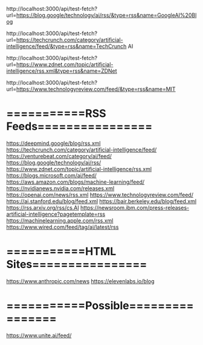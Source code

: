 http://localhost:3000/api/test-fetch?url=https://blog.google/technology/ai/rss/&type=rss&name=GoogleAI%20Blog

http://localhost:3000/api/test-fetch?url=https://techcrunch.com/category/artificial-intelligence/feed/&type=rss&name=TechCrunch AI

http://localhost:3000/api/test-fetch?url=https://www.zdnet.com/topic/artificial-intelligence/rss.xml&type=rss&name=ZDNet

http://localhost:3000/api/test-fetch?url=https://www.technologyreview.com/feed/&type=rss&name=MIT



===========RSS Feeds================
====================================
https://deepmind.google/blog/rss.xml
https://techcrunch.com/category/artificial-intelligence/feed/
https://venturebeat.com/category/ai/feed/
https://blog.google/technology/ai/rss/
https://www.zdnet.com/topic/artificial-intelligence/rss.xml
https://blogs.microsoft.com/ai/feed/
https://aws.amazon.com/blogs/machine-learning/feed/
https://nvidianews.nvidia.com/releases.xml
https://openai.com/news/rss.xml
https://www.technologyreview.com/feed/
https://ai.stanford.edu/blog/feed.xml
https://bair.berkeley.edu/blog/feed.xml
https://rss.arxiv.org/rss/cs.AI
https://newsroom.ibm.com/press-releases-artificial-intelligence?pagetemplate=rss
https://machinelearning.apple.com/rss.xml
https://www.wired.com/feed/tag/ai/latest/rss



===========HTML Sites================
====================================
https://www.anthropic.com/news
https://elevenlabs.io/blog


===========Possible================
====================================
https://www.unite.ai/feed/

